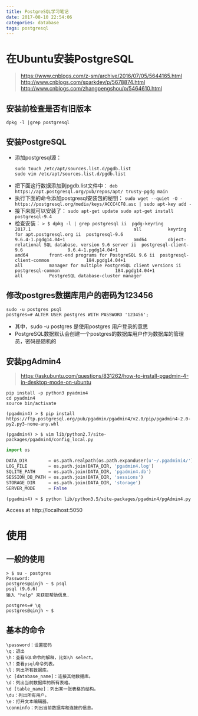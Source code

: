 ```yaml
---
title: PostgreSQL学习笔记
date: 2017-08-10 22:54:06
categories: database
tags: postgresql
---
```


# 在Ubuntu安装PostgreSQL
>https://www.cnblogs.com/z-sm/archive/2016/07/05/5644165.html
>http://www.cnblogs.com/sparkdev/p/5678874.html
>http://www.cnblogs.com/zhangpengshou/p/5464610.html

<!-- more -->

## 安装前检查是否有旧版本
```
dpkg -l |grep postgresql
```
## 安装PostgreSQL
* 添加postgresql源：
	```
	sudo touch /etc/apt/sources.list.d/pgdb.list
	sudo vim /etc/apt/sources.list.d/pgdb.list
	```
* 把下面这行数据添加到pgdb.list文件中：
		```
		deb https://apt.postgresql.org/pub/repos/apt/ trusty-pgdg main
		```
* 执行下面的命令添加postgresql安装包的秘钥：
		```
		sudo wget --quiet -O - https://postgresql.org/media/keys/ACCC4CF8.asc | sudo apt-key add -
		```
* 接下来就可以安装了：
		```
		sudo apt-get update
	    sudo apt-get install postgresql-9.4
		```
* 检查安装：
		```
		> $ dpkg -l | grep postgresql
		ii  pgdg-keyring                          2017.1                                       all          keyring for apt.postgresql.org
		ii  postgresql-9.6                        9.6.4-1.pgdg14.04+1                          amd64        object-relational SQL database, version 9.6 server
		ii  postgresql-client-9.6                 9.6.4-1.pgdg14.04+1                          amd64        front-end programs for PostgreSQL 9.6
		ii  postgresql-client-common              184.pgdg14.04+1                              all          manager for multiple PostgreSQL client versions
		ii  postgresql-common                     184.pgdg14.04+1                              all          PostgreSQL database-cluster manager
		```

## 修改postgres数据库用户的密码为123456
```
sudo -u postgres psql
postgres=# ALTER USER postgres WITH PASSWORD '123456';
```
* 其中，sudo -u postgres 是使用postgres 用户登录的意思
* PostgreSQL数据默认会创建一个postgres的数据库用户作为数据库的管理员，密码是随机的

## 安装pgAdmin4
>https://askubuntu.com/questions/831262/how-to-install-pgadmin-4-in-desktop-mode-on-ubuntu
```
pip install -p python3 pyadmin4
cd pyadmin4
source bin/activate

(pgadmin4) > $ pip install https://ftp.postgresql.org/pub/pgadmin/pgadmin4/v2.0/pip/pgadmin4-2.0-py2.py3-none-any.whl
```

```
(pgadmin4) > $ vim lib/python2.7/site-packages/pgadmin4/config_local.py
```

```python
import os

DATA_DIR        = os.path.realpath(os.path.expanduser(u'~/.pgadmini4/'))
LOG_FILE        = os.path.join(DATA_DIR, 'pgadmin4.log')
SQLITE_PATH     = os.path.join(DATA_DIR, 'pgadmin4.db')
SESSION_DB_PATH = os.path.join(DATA_DIR, 'sessions')
STORAGE_DIR     = os.path.join(DATA_DIR, 'storage')
SERVER_MODE     = False
```
```
(pgadmin4) > $ python lib/python3.5/site-packages/pgadmin4/pgAdmin4.py
```
Access at http://localhost:5050

# 使用
## 一般的使用
```shell
> $ su - postgres
Password: 
postgres@qinjh ~ $ psql
psql (9.6.6)
输入 "help" 来获取帮助信息.

postgres=# \q
postgres@qinjh ~ $
```

## 基本的命令
```
\password：设置密码
\q：退出
\h：查看SQL命令的解释，比如\h select。
\?：查看psql命令列表。
\l：列出所有数据库。
\c [database_name]：连接其他数据库。
\d：列出当前数据库的所有表格。
\d [table_name]：列出某一张表格的结构。
\du：列出所有用户。
\e：打开文本编辑器。
\conninfo：列出当前数据库和连接的信息。
```
